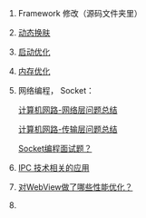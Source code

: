 1. Framework 修改（源码文件夹里）

2. [动态换肤](../重要/主题切换的方案？.md)

3. [启动优化](../重要/做了哪些启动优化？.md)

4. [内存优化](../重要/做了哪些内存优化？.md)

5. 网络编程， Socket：

   [计算机网路-网络层问题总结](../记忆/计算机网路-网络层问题总结.md)

   [计算机网路-传输层问题总结](../记忆/计算机网路-传输层问题总结.md)

   [Socket编程面试题？](../记忆/Socket编程面试题？.md)

6. [IPC 技术相关的应用](../重要/Binder的优点？Binder的原理？Binder的通讯模型？.md)

7. [对WebView做了哪些性能优化？](../重要/对WebView做了哪些性能优化？.md)

8. 
